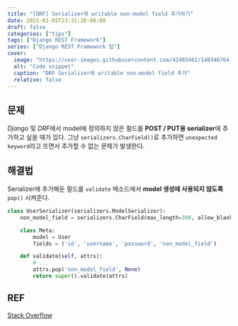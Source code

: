 ```yaml
---
title: "[DRF] Serializer에 writable non-model field 추가하기"
date: 2022-01-05T23:31:28-08:00
draft: false
categories: ["tips"]
tags: ["Django REST Framework"]
series: ["Django REST Framework 팁"]
cover:
  image: "https://user-images.githubusercontent.com/42485462/148346764-0e23e2c9-6acc-4c17-9b93-b11ca28db148.png"
  alt: "Code snippet"
  caption: "DRF Serializer에 writable non-model field 추가"
  relative: false
---
```


## 문제

_Django_ 및 *DRF*에서 model에 정의하지 않은 필드를 **POST / PUT용 serializer**에 추가하고 싶을 때가 있다. 그냥 `serializers.CharField()`로 추가하면 `unexpected keyword`라고 뜨면서 추가할 수 없는 문제가 발생한다.

## 해결법

Serializer에 추가해둔 필드를 `validate` 메소드에서 **model 생성에 사용되지 않도록** `pop()` 시켜준다.

```python
class UserSerializer(serializers.ModelSerializer):
    non_model_field = serializers.CharField(max_length=300, allow_blank=True, write_only=True)

    class Meta:
        model = User
        fields = ('id', 'username', 'password', 'non_model_field')

    def validate(self, attrs):
        # ...
        attrs.pop('non_model_field', None)
        return super().validate(attrs)
```

## REF

[Stack Overflow](https://stackoverflow.com/questions/28322901/drf-modelserializer-with-a-non-model-write-only-field)

